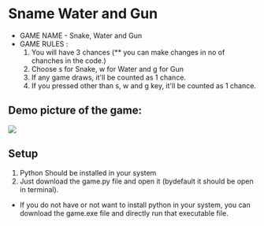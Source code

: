 # Sname Water and Gun

* GAME NAME - Snake, Water and Gun
* GAME RULES :
  1. You will have 3 chances (** you can make changes in no of chanches in the code.)
  2. Choose s for Snake, w for Water and g for Gun
  3. If any game draws, it'll be counted as 1 chance.
  4. If you pressed other than s, w and g key, it'll be counted as 1 chance.  

## Demo picture of the game:
![](https://user-images.githubusercontent.com/54176283/194770566-90d5507c-a1ef-4f6e-a691-c9143eb9966c.png)

## Setup
1. Python Should be installed in your system
2. Just download the game.py file and open it (bydefault it should be open in terminal).
* If you do not have or not want to install python in your system, you can download the game.exe file and directly run that executable file. 
